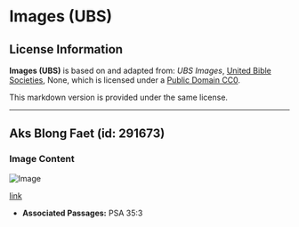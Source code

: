 # Images (UBS)

## License Information

**Images (UBS)** is based on and adapted from: _UBS Images_, [United Bible Societies](https://unitedbiblesocieties.org/), None, which is licensed under a [Public Domain CC0](https://creativecommons.org/public-domain/cc0/).

This markdown version is provided under the same license.



--------------------------------

## Aks Blong Faet (id: 291673)

### Image Content

![Image](https://cdn.aquifer.bible/aquifer-content/resources/Media/WEB-0385_battle_axe.jpg)

[link](https://cdn.aquifer.bible/aquifer-content/resources/Media/WEB-0385_battle_axe.jpg)

* **Associated Passages:** PSA 35:3

